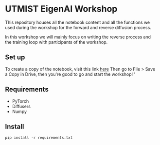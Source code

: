 # UTMIST EigenAI Workshop 

This repository houses all the notebook content and all the functions we used during the workshop for the forward and reverse diffusion process.

In this workshop we will mainly focus on writing the reverse process and the training loop with participants of the workshop.

## Set up
To create a copy of the notebook, visit this link [here](https://colab.research.google.com/drive/1i0PO96r5YLYDAfC1IIHFiEcyQYyKjRo1?usp=sharing)
Then go to File > Save a Copy in Drive, then you're good to go and start the workshop!
'
## Requirements
* PyTorch
* Diffusers
* Numpy

## Install
```
pip install -r requirements.txt
```
